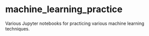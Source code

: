 # machine_learning_practice
Various Jupyter notebooks for practicing various machine learning techniques.

